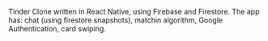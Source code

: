 Tinder Clone written in React Native, using Firebase and Firestore. The app has: chat (using firestore snapshots), matchin algorithm, Google Authentication, card swiping.
